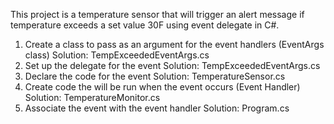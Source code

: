 This project is a temperature sensor that will trigger an alert message if temperature exceeds a set value 30F using event delegate in C#.
1)   Create a class to pass as an argument for the event handlers (EventArgs class)
    Solution: TempExceededEventArgs.cs
2)   Set up the delegate for the event
    Solution: TempExceededEventArgs.cs
3)   Declare the code for the event
    Solution: TemperatureSensor.cs
4)   Create code the will be run when the event occurs (Event Handler)
    Solution: TemperatureMonitor.cs
5)   Associate the event with the event handler
    Solution: Program.cs
